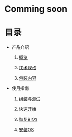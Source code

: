 # Comming soon

# 目录

* 产品介绍

    1. [概览](introduction/overview/doc.md)

    2. [技术规格](introduction/tech_specs/doc.md)

    3. [包装内容](introduction/inthebox/doc.md)

* 使用指南

    1. [组装与测试](user-guide/assembly_test/doc.md)

    2. [快速开始](user-guide/quick_start/doc.md)

    3. [恢复BIOS](user-guide/restore_bios/doc.md)

    4. [安装OS](user-guide/reinstall_os/doc.md)